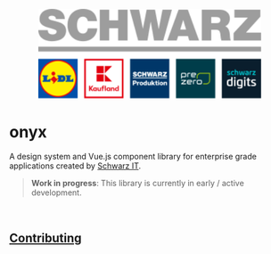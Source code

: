<p>
  <a href="https://gruppe.schwarz">
  <div align="center">
    <img src="./.github/schwarz-group.svg" width="400px" />
    </div>
  </a>
</p>

# onyx

A design system and Vue.js component library for enterprise grade applications created by [Schwarz IT](https://it.schwarz).

> **Work in progress**: This library is currently in early / active development. <br />

<br />

## [Contributing](CONTRIBUTING.md)
